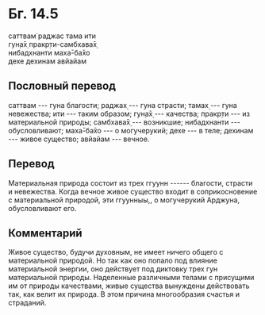 # Бг. 14.5
саттвам̇ раджас тама ити<br/>
гун̣а̄х̣ пракр̣ти-самбхава̄х̣<br/>
нибадхнанти маха̄-ба̄хо<br/>
дехе дехинам авйайам
## Пословный перевод

саттвам --- гуна благости; раджах̣ --- гуна страсти; тамах̣ --- гуна
невежества; ити --- таким образом; гун̣а̄х̣ --- качества; пракр̣ти --- из
материальной природы; самбхава̄х̣ --- возникшие; нибадхнанти ---
обусловливают; маха̄-ба̄хо --- о могучерукий; дехе --- в теле; дехинам ---
живое существо; авйайам --- вечное.

## Перевод

Материальная природа состоит из трех ггуунн ------ благости, страсти и
невежества. Когда вечное живое существо входит в соприкосновение с
материальной природой, эти ггуунныы,, о могучерукий Арджуна,
обусловливают его.

## Комментарий

Живое существо, будучи духовным, не имеет ничего общего с материальной
природой. Но так как оно попало под влияние материальной энергии, оно
действует под диктовку трех гун материальной природы. Наделенные
различными телами с присущими им от природы качествами, живые существа
вынуждены действовать так, как велит их природа. В этом причина
многообразия счастья и страданий.
